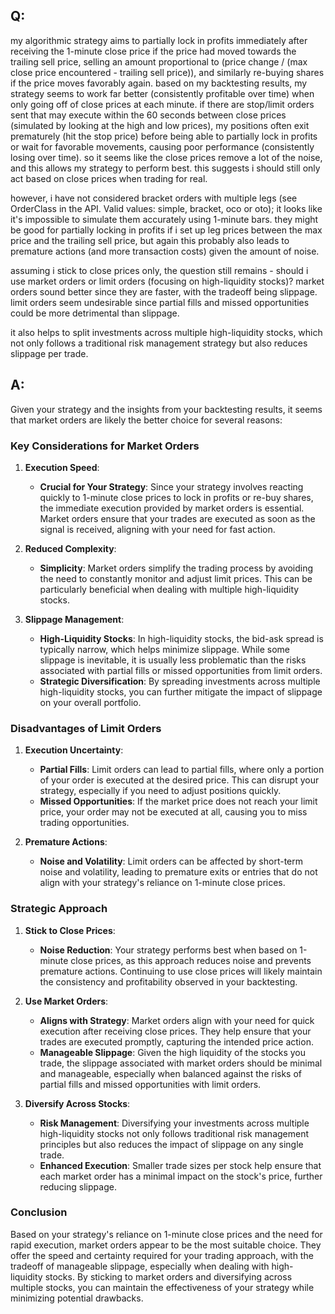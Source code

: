 ## Q:

my algorithmic strategy aims to partially lock in profits immediately after receiving the 1-minute close price if the price had moved towards the trailing sell price, selling an amount proportional to (price change / (max close price encountered - trailing sell price)), and similarly re-buying shares if the price moves favorably again. based on my backtesting results, my strategy seems to work far better (consistently profitable over time) when only going off of close prices at each minute. if there are stop/limit orders sent that may execute within the 60 seconds between close prices (simulated by looking at the high and low prices), my positions often exit prematurely (hit the stop price) before being able to partially lock in profits or wait for favorable movements, causing poor performance (consistently losing over time). so it seems like the close prices remove a lot of the noise, and this allows my strategy to perform best. this suggests i should still only act based on close prices when trading for real.

however, i have not considered bracket orders with multiple legs (see OrderClass in the API. Valid values: simple, bracket, oco or oto); it looks like it's impossible to simulate them accurately using 1-minute bars. they might be good for partially locking in profits if i set up leg prices between the max price and the trailing sell price, but again this probably also leads to premature actions (and more transaction costs) given the amount of noise.

assuming i stick to close prices only, the question still remains - should i use market orders or limit orders (focusing on high-liquidity stocks)? market orders sound better since they are faster, with the tradeoff being slippage. limit orders seem undesirable since partial fills and missed opportunities could be more detrimental than slippage. 

it also helps to split investments across multiple high-liquidity stocks, which not only follows a traditional risk management strategy but also reduces slippage per trade.


## A:


Given your strategy and the insights from your backtesting results, it seems that market orders are likely the better choice for several reasons:

### Key Considerations for Market Orders

1. **Execution Speed**: 
   - **Crucial for Your Strategy**: Since your strategy involves reacting quickly to 1-minute close prices to lock in profits or re-buy shares, the immediate execution provided by market orders is essential. Market orders ensure that your trades are executed as soon as the signal is received, aligning with your need for fast action.
   
2. **Reduced Complexity**:
   - **Simplicity**: Market orders simplify the trading process by avoiding the need to constantly monitor and adjust limit prices. This can be particularly beneficial when dealing with multiple high-liquidity stocks.

3. **Slippage Management**:
   - **High-Liquidity Stocks**: In high-liquidity stocks, the bid-ask spread is typically narrow, which helps minimize slippage. While some slippage is inevitable, it is usually less problematic than the risks associated with partial fills or missed opportunities from limit orders.
   - **Strategic Diversification**: By spreading investments across multiple high-liquidity stocks, you can further mitigate the impact of slippage on your overall portfolio.

### Disadvantages of Limit Orders

1. **Execution Uncertainty**:
   - **Partial Fills**: Limit orders can lead to partial fills, where only a portion of your order is executed at the desired price. This can disrupt your strategy, especially if you need to adjust positions quickly.
   - **Missed Opportunities**: If the market price does not reach your limit price, your order may not be executed at all, causing you to miss trading opportunities.

2. **Premature Actions**:
   - **Noise and Volatility**: Limit orders can be affected by short-term noise and volatility, leading to premature exits or entries that do not align with your strategy's reliance on 1-minute close prices.

### Strategic Approach

1. **Stick to Close Prices**:
   - **Noise Reduction**: Your strategy performs best when based on 1-minute close prices, as this approach reduces noise and prevents premature actions. Continuing to use close prices will likely maintain the consistency and profitability observed in your backtesting.

2. **Use Market Orders**:
   - **Aligns with Strategy**: Market orders align with your need for quick execution after receiving close prices. They help ensure that your trades are executed promptly, capturing the intended price action.
   - **Manageable Slippage**: Given the high liquidity of the stocks you trade, the slippage associated with market orders should be minimal and manageable, especially when balanced against the risks of partial fills and missed opportunities with limit orders.

3. **Diversify Across Stocks**:
   - **Risk Management**: Diversifying your investments across multiple high-liquidity stocks not only follows traditional risk management principles but also reduces the impact of slippage on any single trade.
   - **Enhanced Execution**: Smaller trade sizes per stock help ensure that each market order has a minimal impact on the stock's price, further reducing slippage.

### Conclusion

Based on your strategy's reliance on 1-minute close prices and the need for rapid execution, market orders appear to be the most suitable choice. They offer the speed and certainty required for your trading approach, with the tradeoff of manageable slippage, especially when dealing with high-liquidity stocks. By sticking to market orders and diversifying across multiple stocks, you can maintain the effectiveness of your strategy while minimizing potential drawbacks.